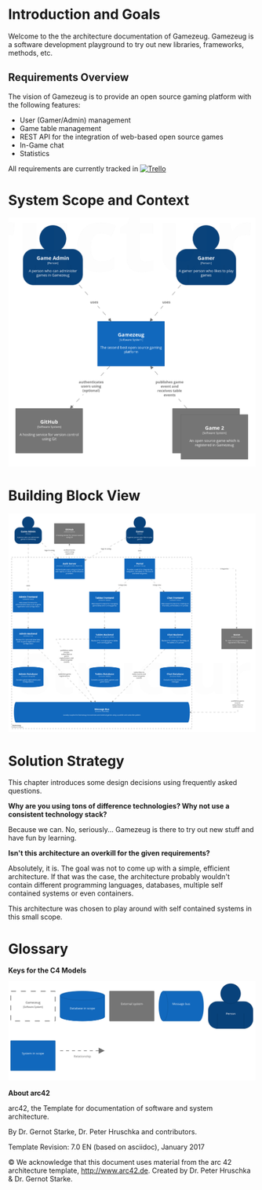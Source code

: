 Introduction and Goals
======================

Welcome to the the architecture documentation of Gamezeug.
Gamezeug is a software development playground to try out new libraries, frameworks, methods, etc.

Requirements Overview
---------------------

The vision of Gamezeug is to provide an open source gaming platform with the following features:
- User (Gamer/Admin) management
- Game table management
- REST API for the integration of web-based open source games
- In-Game chat
- Statistics

All requirements are currently tracked in
[![Trello](https://img.shields.io/badge/Trello-public-brightgreen.svg)](https://trello.com/b/xavV1IPz/gamezeug)

System Scope and Context
========================

![System Scope and Context View](c4model/00-ContextView.png)


Building Block View
===================
![Building Block View](c4model/01-ContainerView.png)

Solution Strategy
=================

This chapter introduces some design decisions using frequently asked questions.

**Why are you using tons of difference technologies? Why not use a consistent technology stack?**

Because we can. No, seriously... Gamezeug is there to try out new stuff and have fun by learning.

**Isn't this architecture an overkill for the given requirements?**

Absolutely, it is. The goal was not to come up with a simple, efficient architecture.
If that was the case, the architecture probably wouldn't contain different programming languages, 
databases, multiple self contained systems or even containers.

This architecture was chosen to play around with self contained systems in this small scope.

Glossary 
========

**Keys for the C4 Models**

![Keys](c4model/99-Keys.png)

**About arc42**

arc42, the Template for documentation of software and system
architecture.

By Dr. Gernot Starke, Dr. Peter Hruschka and contributors.

Template Revision: 7.0 EN (based on asciidoc), January 2017

© We acknowledge that this document uses material from the arc 42
architecture template, <http://www.arc42.de>. Created by Dr. Peter
Hruschka & Dr. Gernot Starke.


